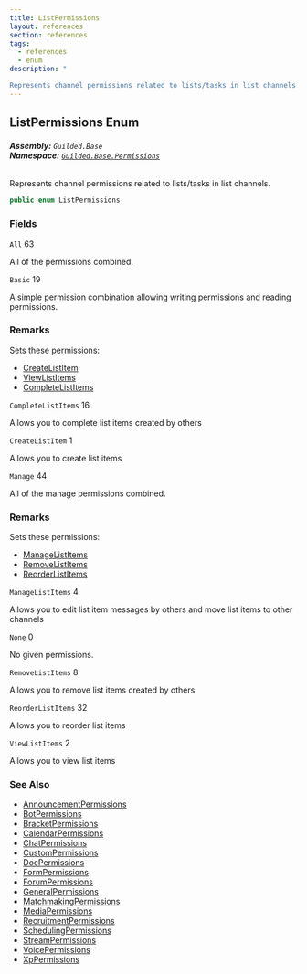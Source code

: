 ```yaml
---
title: ListPermissions
layout: references
section: references
tags:
  - references
  - enum
description: "

Represents channel permissions related to lists/tasks in list channels."
---
```


## ListPermissions Enum
###### **Assembly:** `Guilded.Base`<br/>**Namespace:** [`Guilded.Base.Permissions`](Guilded.Base.Permissions 'Guilded.Base.Permissions')

Represents channel permissions related to lists/tasks in list channels.

```csharp
public enum ListPermissions
```
### Fields

<a name='Guilded.Base.Permissions.ListPermissions.All'></a>

`All` 63

All of the permissions combined.

<a name='Guilded.Base.Permissions.ListPermissions.Basic'></a>

`Basic` 19

A simple permission combination allowing writing permissions and reading permissions.

### Remarks
  
Sets these permissions:  
- [CreateListItem](ListPermissions#Guilded.Base.Permissions.ListPermissions.CreateListItem 'Guilded.Base.Permissions.ListPermissions.CreateListItem')  
- [ViewListItems](ListPermissions#Guilded.Base.Permissions.ListPermissions.ViewListItems 'Guilded.Base.Permissions.ListPermissions.ViewListItems')  
- [CompleteListItems](ListPermissions#Guilded.Base.Permissions.ListPermissions.CompleteListItems 'Guilded.Base.Permissions.ListPermissions.CompleteListItems')

<a name='Guilded.Base.Permissions.ListPermissions.CompleteListItems'></a>

`CompleteListItems` 16

Allows you to complete list items created by others

<a name='Guilded.Base.Permissions.ListPermissions.CreateListItem'></a>

`CreateListItem` 1

Allows you to create list items

<a name='Guilded.Base.Permissions.ListPermissions.Manage'></a>

`Manage` 44

All of the manage permissions combined.

### Remarks
  
Sets these permissions:  
- [ManageListItems](ListPermissions#Guilded.Base.Permissions.ListPermissions.ManageListItems 'Guilded.Base.Permissions.ListPermissions.ManageListItems')  
- [RemoveListItems](ListPermissions#Guilded.Base.Permissions.ListPermissions.RemoveListItems 'Guilded.Base.Permissions.ListPermissions.RemoveListItems')  
- [ReorderListItems](ListPermissions#Guilded.Base.Permissions.ListPermissions.ReorderListItems 'Guilded.Base.Permissions.ListPermissions.ReorderListItems')

<a name='Guilded.Base.Permissions.ListPermissions.ManageListItems'></a>

`ManageListItems` 4

Allows you to edit list item messages by others and move list items to other channels

<a name='Guilded.Base.Permissions.ListPermissions.None'></a>

`None` 0

No given permissions.

<a name='Guilded.Base.Permissions.ListPermissions.RemoveListItems'></a>

`RemoveListItems` 8

Allows you to remove list items created by others

<a name='Guilded.Base.Permissions.ListPermissions.ReorderListItems'></a>

`ReorderListItems` 32

Allows you to reorder list items

<a name='Guilded.Base.Permissions.ListPermissions.ViewListItems'></a>

`ViewListItems` 2

Allows you to view list items

### See Also
- [AnnouncementPermissions](AnnouncementPermissions 'Guilded.Base.Permissions.AnnouncementPermissions')
- [BotPermissions](BotPermissions 'Guilded.Base.Permissions.BotPermissions')
- [BracketPermissions](BracketPermissions 'Guilded.Base.Permissions.BracketPermissions')
- [CalendarPermissions](CalendarPermissions 'Guilded.Base.Permissions.CalendarPermissions')
- [ChatPermissions](ChatPermissions 'Guilded.Base.Permissions.ChatPermissions')
- [CustomPermissions](CustomPermissions 'Guilded.Base.Permissions.CustomPermissions')
- [DocPermissions](DocPermissions 'Guilded.Base.Permissions.DocPermissions')
- [FormPermissions](FormPermissions 'Guilded.Base.Permissions.FormPermissions')
- [ForumPermissions](ForumPermissions 'Guilded.Base.Permissions.ForumPermissions')
- [GeneralPermissions](GeneralPermissions 'Guilded.Base.Permissions.GeneralPermissions')
- [MatchmakingPermissions](MatchmakingPermissions 'Guilded.Base.Permissions.MatchmakingPermissions')
- [MediaPermissions](MediaPermissions 'Guilded.Base.Permissions.MediaPermissions')
- [RecruitmentPermissions](RecruitmentPermissions 'Guilded.Base.Permissions.RecruitmentPermissions')
- [SchedulingPermissions](SchedulingPermissions 'Guilded.Base.Permissions.SchedulingPermissions')
- [StreamPermissions](StreamPermissions 'Guilded.Base.Permissions.StreamPermissions')
- [VoicePermissions](VoicePermissions 'Guilded.Base.Permissions.VoicePermissions')
- [XpPermissions](XpPermissions 'Guilded.Base.Permissions.XpPermissions')